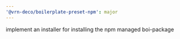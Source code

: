 ```yaml
---
'@vrn-deco/boilerplate-preset-npm': major
---
```


implement an installer for installing the npm managed boi-package
